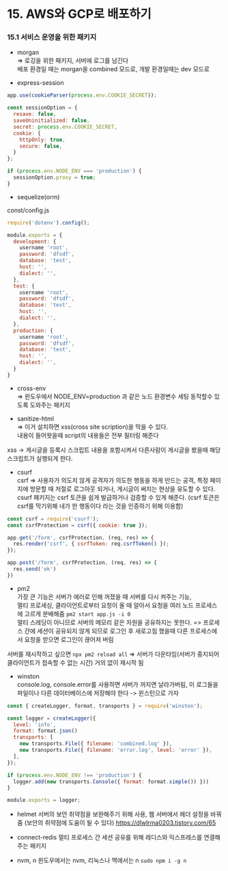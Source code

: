# 15. AWS와 GCP로 배포하기

### 15.1 서비스 운영을 위한 패키지

* morgan   
=> 로깅을 위한 패키지, 서버에 로그를 남긴다    
배포 환경일 때는 morgan을 combined 모드로, 개발 환경일때는 dev 모드로    

* express-session
```js
app.use(cookieParser(process.env.COOKIE_SECRET));

const sessionOption = {
  resave: false,
  saveUninitialized: false,
  secret: process.env.COOKIE_SECRET,
  cookie: {
    httpOnly: true,
    secure: false,
  }
};

if (process.env.NODE_ENV === 'production') {
  sessionOption.proxy = true;
}
```

* sequelize(orm)

const/config.js  
```js
require('dotenv').config();

module.exports = {
  development: {
    username 'root',
    password: 'dfsdf',
    database: 'test',
    host: '',
    dialect: '',
  },
  test: {
    username 'root',
    password: 'dfsdf',
    database: 'test',
    host: '',
    dialect: '',
  },
  production: {
    username 'root',
    password: 'dfsdf',
    database: 'test',
    host: '',
    dialect: '',
  }
}
```

* cross-env    
=> 윈도우에서 NODE_ENV=production 과 같은 노드 환경변수 세팅 동작할수 있도록 도와주는 패키지

* sanitize-html   
=> 이거 설치하면 xss(cross site scription)을 막을 수 있다.   
내용이 들어왓을때 script의 내용들은 전부 필터링 해준다

xss -> 게시글을 등록시 스크립트 내용을 포함시켜서 다른사람이 게시글을 봤을때 해당 스크립트가 실행되게 한다.

* csurf   
csrf => 사용자가 의도치 않게 공격자가 의도한 행동을 하게 만드는 공격, 특정 페이지에 방문할 때 저절로 로그아웃 되거나, 게시글이 써지는 현상을 유도할 수 있다.    
csurf 패키지는 csrf 토큰을 쉽게 발급하거나 검증할 수 있게 해준다. (csrf 토큰은 csrf를 막기위해 내가 한 행동이다 라는 것을 인증하기 위해 이용함)   


```js
const csrf = require('csurf');
const csrfProtection = csrf({ cookie: true });

app.get('/form', csrfProtection, (req, res) => {
  res.render('csrf', { csrfToken: req.csrfToken() });
});

app.post('/form', csrfProtection, (req, res) => {
  res.send('ok')
})
```

* pm2    
가장 큰 기능은 서버가 에러로 인해 꺼졌을 때 서버를 다시 켜주는 기능,   
멀티 프로세싱, 클라이언트로부터 요청이 올 때 알아서 요청을 여러 노드 프로세스에 고르게 분배해줌 `pm2 start app.js -i 0`    
멀티 스레딩이 아니므로 서버의 메모리 같은 자원을 공유하지는 못한다. => 프로세스 간에 세션이 공유되지 않게 되므로 로그인 후 새로고침 했을때 다른 프로세스에서 요청을 받으면 로그인이 끊어져 버림

서버를 재시작하고 싶으면 `npx pm2 reload all` => 서버가 다운타임(서버가 중지되어 클라이언트가 접속할 수 없는 시간) 거의 없이 재시작 됨

* winston    
console.log, console.error를 사용하면 서버가 꺼지면 날라가버림, 이 로그들을 파일이나 다른 데이터베이스에 저장해야 한다 -> 윈스턴으로 가자

```js
const { createLogger, format, transports } = require('winston');

const logger = createLogger({
  level: 'info',
  format: format.json()
  transports: [
    new transports.File({ filename: 'combined.log' }),
    new transports.File({ filename: 'error.log', level: 'error' }),
  ],
});

if (process.env.NODE_ENV !== 'production') {
  logger.add(new transports.Console({ format: format.simple()) }))
}

module.exports = logger;
```

* helmet
서버의 보안 취약점을 보완해주기 위해 사용, 웹 서버에서 헤더 설정을 바꿔줌 (보안의 취약점에 도움이 될 수 있다)
<https://dlwlrma0203.tistory.com/65>

* connect-redis
멀티 프로세스 간 세션 공유를 위해 레디스와 익스프레스를 연결해주는 패키지

* nvm, n
윈도우에서는 nvm, 리눅스나 맥에서는 n `sudo npm i -g n`